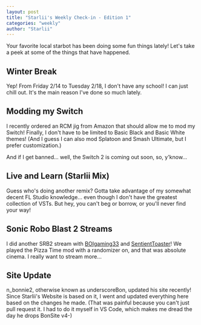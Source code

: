 ```yaml
---
layout: post
title: "Starlii's Weekly Check-in - Edition 1"
categories: "weekly"
author: "Starlii"
---
```


Your favorite local starbot has been doing some fun things lately! Let's take a peek at some of the things that have happened.

## Winter Break

Yep! From Friday 2/14 to Tuesday 2/18, I don't have any school! I can just chill out. It's the main reason I've done so much lately.

## Modding my Switch

I recently ordered an RCM jig from Amazon that should allow me to mod my Switch! Finally, I don't have to be limited to Basic Black and Basic White themes! (And I guess I can also mod Splatoon and Smash Ultimate, but I prefer customization.)

And if I get banned... well, the Switch 2 is coming out soon, so, y'know...

## Live and Learn (Starlii Mix)

Guess who's doing another remix? Gotta take advantage of my somewhat decent FL Studio knowledge... even though I don't have the greatest collection of VSTs. But hey, you can't beg or borrow, or you'll never find your way!

## Sonic Robo Blast 2 Streams

I did another SRB2 stream with [BOIgaming33](https://boigaming33.carrd.co/) and [SentientToaster](https://sentienttoaster.carrd.co/)! We played the Pizza Time mod with a randomizer on, and that was absolute cinema. I really want to stream more...

## Site Update

n_bonnie2, otherwise known as underscoreBon, updated his site recently! Since Starlii's Website is based on it, I went and updated everything here based on the changes he made. (That was painful because you can't just pull request it. I had to do it myself in VS Code, which makes me dread the day he drops BonSite v4-)
